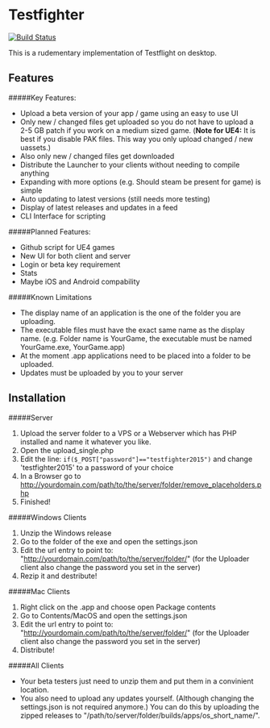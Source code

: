 Testfighter
============

[![Build Status](https://travis-ci.org/DJLectr0/Testfighter.svg)](https://travis-ci.org/DJLectr0/BetaLauncher)

This is a rudementary implementation of Testflight on desktop.

Features
--------

#####Key Features:

- Upload a beta version of your app / game using an easy to use UI
- Only new / changed files get uploaded so you do not have to upload a 2-5 GB patch if you work on a medium sized game. (__Note for UE4:__ It is best if you disable PAK files. This way you only upload changed / new uassets.)
- Also only new / changed files get downloaded
- Distribute the Launcher to your clients without needing to compile anything
- Expanding with more options (e.g. Should steam be present for game) is simple 
- Auto updating to latest versions (still needs more testing)
- Display of latest releases and updates in a feed
- CLI Interface for scripting

#####Planned Features:

- Github script for UE4 games
- New UI for both client and server
- Login or beta key requirement
- Stats
- Maybe iOS and Android compability

#####Known Limitations
- The display name of an application is the one of the folder you are uploading.
- The executable files must have the exact same name as the display name. (e.g. Folder name is YourGame, the executable must be named YourGame.exe, YourGame.app)
- At the moment .app applications need to be placed into a folder to be uploaded.
- Updates must be uploaded by you to your server

Installation
------------
#####Server

1. Upload the server folder to a VPS or a Webserver which has PHP installed and name it whatever you like.
2. Open the upload_single.php
3. Edit the line: `if($_POST["password"]=="testfighter2015")` and change 'testfighter2015' to a password of your choice
4. In a Browser go to http://yourdomain.com/path/to/the/server/folder/remove_placeholders.php
5. Finished!

#####Windows Clients
1. Unzip the Windows release
2. Go to the folder of the exe and open the settings.json
3. Edit the url entry to point to: "http://yourdomain.com/path/to/the/server/folder/" (for the Uploader client also change the password you set in the server)
4. Rezip it and destribute!

#####Mac Clients
1. Right click on the .app and choose open Package contents
2. Go to Contents/MacOS and open the settings.json
3. Edit the url entry to point to: "http://yourdomain.com/path/to/the/server/folder/" (for the Uploader client also change the password you set in the server)
4. Distribute!

#####All Clients
- Your beta testers just need to unzip them and put them in a convinient location.
- You also need to upload any updates yourself. (Although changing the settings.json is not required anymore.) You can do this by uploading the zipped releases to "/path/to/server/folder/builds/apps/os_short_name/".
